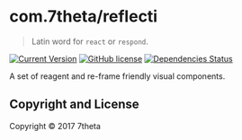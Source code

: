 # com.7theta/reflecti

> Latin word for `react` or `respond`.

[![Current Version](https://img.shields.io/clojars/v/com.7theta/reflecti.svg)](https://clojars.org/com.7theta/reflecti)
[![GitHub license](https://img.shields.io/github/license/7theta/reflecti.svg)](LICENSE)
[![Dependencies Status](https://jarkeeper.com/7theta/reflecti/status.svg)](https://jarkeeper.com/7theta/reflecti)

A set of reagent and re-frame friendly visual components.

## Copyright and License

Copyright © 2017 7theta
